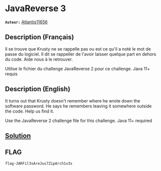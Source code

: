 # JavaReverse 3
**`Auteur:`** [Atlantis11656](https://github.com/MassinissaDjellouli)

## Description (Français)
Il se trouve que Krusty ne se rappelle pas ou est ce qu'il a noté le mot de passe du logiciel. Il dit se rappeller de l'avoir laisser quelque part en dehors du code. Aide nous à le retrouver.

Utilise le fichier du challenge JavaReverse 2 pour ce challenge.
Java 11+ requis
## Description (English)
It turns out that Krusty doesn't remember where he wrote down the software password. He says he remembers leaving it somewhere outside the code. Help us find it.

Use the JavaReverse 2 challenge file for this challenge.
Java 11+ required
## [Solution](./Solution/WRITEUP.MD)
## FLAG
`flag-JARFil3sAreJus7ZipArch1v3s`